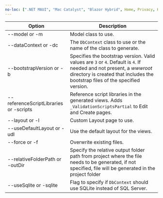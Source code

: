 ```yaml
---
no-loc: [".NET MAUI", "Mac Catalyst", "Blazor Hybrid", Home, Privacy, Kestrel, appsettings.json, "ASP.NET Core Identity", cookie, Cookie, Blazor, "Blazor Server", "Blazor WebAssembly", "Identity", "Let's Encrypt", Razor, SignalR]
---
```

<!-- Options common to Razor Pages and Controller -->
| Option               | Description|
| ----------------- | ------------ |
| --model or -m  | Model class to use. |
| --dataContext or -dc  | The `DbContext` class to use or the name of the class to generate. |
| --bootstrapVersion or -b  | Specifies the bootstrap version. Valid values are `3` or `4`. Default is `4`. If needed and not present, a *wwwroot* directory is created that includes the bootstrap files of the specified version. |
| --referenceScriptLibraries or -scripts |  Reference script libraries in the generated views. Adds `_ValidationScriptsPartial` to Edit and Create pages. |
| --layout or -l | Custom Layout page to use. |
| --useDefaultLayout or -udl | Use the default layout for the views. |
| --force or -f | Overwrite existing files. |
| --relativeFolderPath or -outDir | Specify the relative output folder path from project where the file needs to be generated, if not specified, file will be generated in the project folder |
| --useSqlite or -sqlite | Flag to specify if `DbContext` should use SQLite instead of SQL Server. |
